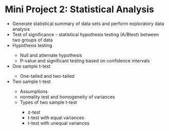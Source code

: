 # Mini Project 2: Statistical Analysis
<ul><li> Generate statistical summary of data sets and perform exploratory data analysis</li>
 <li> Test of significance - statistical hypothesis testing (A/Btest) between two groups of data</li>
<li>Hypothesis testing </li>
  <ul>
  <li>Null and alternate hypothesis </li>
  <li>P-value and significant testing based on confidence intervals</li> </ul>
<li>One sample t-test </li>
  <ul>
  <li>One-tailed and two-tailed </li></ul>
<li>Two sample t-test</li> 
  <ul>
  <li>Assumptions </li>
  <li>normality test and homogeneity of variances </li>
  <li>Types of two sample t-test </li>
    <ul>
    <li>z-test 
    <li>t-test with equal variances </li>
    <li>t-test with unequal variances</li></ul>
    </ul>
</ul>
